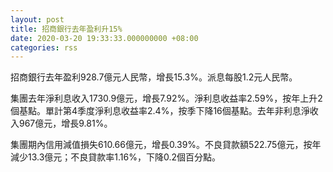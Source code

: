 ```yaml
---
layout: post
title: 招商銀行去年盈利升15%
date: 2020-03-20 19:33:33.000000000 +08:00
categories: rss
---
```


招商銀行去年盈利928.7億元人民幣，增長15.3%。派息每股1.2元人民幣。

集團去年淨利息收入1730.9億元，增長7.92%。淨利息收益率2.59%，按年上升2個基點。單計第4季度淨利息收益率2.4%，按季下降16個基點。去年非利息淨收入967億元，增長9.81%。

集團期內信用減值損失610.66億元，增長0.39%。不良貸款額522.75億元，按年減少13.3億元；不良貸款率1.16%，下降0.2個百分點。
